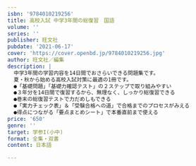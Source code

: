 ```yaml
---
isbn: '9784010219256'
title: 高校入試 中学3年間の総復習　国語
volume: ''
series: ''
publisher: 旺文社
pubdate: '2021-06-17'
cover: 'https://cover.openbd.jp/9784010219256.jpg'
author: 旺文社／編集
description: |
  中学3年間の学習内容を14日間でおさらいできる問題集です。
  夏・秋から始める高校入試対策に最適の1冊です。
  ●「基礎問題」「基礎力確認テスト」の２ステップで取り組みやすい
  ●３年分を14日間で復習するから、無理なく、しっかり総復習できる
  ●巻末の総復習テストで力だめしもできる
  ●「実力チェック表」＆「受験合格への道」で合格までのプロセスがみえる
  ●得点につながる「要点まとめシート」で本番直前まで使える
price: '650'
genre: ''
target: 学参I(小中)
format: 全集・双書
content: 日本語

---
```

